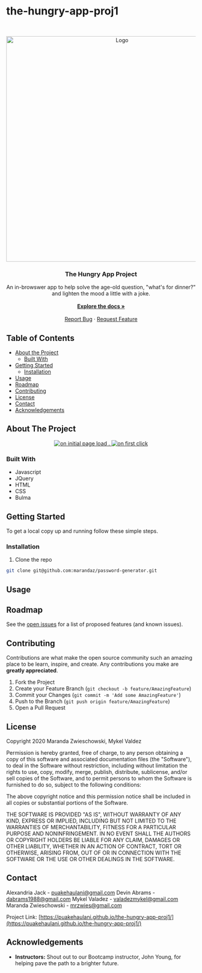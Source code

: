 # the-hungry-app-proj1

<!-- PROJECT LOGO -->
<br />
<p align="center">
  <a href="https://github.com/puakehaulani/the-hungry-app-proj1">
    <img src="./Assets/logo.png" alt="Logo" width="max" height="600px">
  </a>

  <h3 align="center">The Hungry App Project</h3>

  <p align="center">
    An in-browswer app to help solve the age-old question, "what's for dinner?" and lighten the mood a little with a joke. 
    <br />
    <br />
    <a href="https://github.com/puakehaulani/the-hungry-app-proj1"><strong>Explore the docs »</strong></a>
    <br />
    <br />
    <a href="https://github.com/puakehaulani/the-hungry-app-proj1/issues">Report Bug</a>
    ·
    <a href="https://github.com/puakehaulani/the-hungry-app-proj1/issues">Request Feature</a>
  </p>
</p>


<!-- TABLE OF CONTENTS -->
## Table of Contents

* [About the Project](#about-the-project)
  * [Built With](#built-with)
* [Getting Started](#getting-started)
  * [Installation](#installation)
* [Usage](#usage)
* [Roadmap](#roadmap)
* [Contributing](#contributing)
* [License](#license)
* [Contact](#contact)
* [Acknowledgements](#acknowledgements)


<!-- ABOUT THE PROJECT -->
## About The Project

<p align="center">
<a href="https://puakehaulani.github.io/the-hungry-app-proj1/">
    <img src="Assets/initial.png" alt="on initial page load"/>
    .
    <img src="Assets/clickedgenerate.png" alt="on first click"/>
<!-- MARANDA TO UPDATE LINK ABOVE SO IT WORKS -->
</a>
</p>

<!--  !!TO DO YET!!  small blurb about project  -->

### Built With

* Javascript
* JQuery
* HTML
* CSS
* Bulma


<!-- GETTING STARTED -->
## Getting Started

To get a local copy up and running follow these simple steps.


### Installation

1. Clone the repo
```sh
git clone git@github.com:marandaz/password-generator.git
```


<!-- USAGE EXAMPLES -->
## Usage

<!--  !!TO DO YET!! How do you use the project?!  -->

<!-- ROADMAP -->
## Roadmap

See the [open issues](https://github.com/marandaz/password-generator/issues) for a list of proposed features (and known issues).


<!-- CONTRIBUTING -->
## Contributing

Contributions are what make the open source community such an amazing place to be learn, inspire, and create. Any contributions you make are **greatly appreciated**.

1. Fork the Project
2. Create your Feature Branch (`git checkout -b feature/AmazingFeature`)
3. Commit your Changes (`git commit -m 'Add some AmazingFeature'`)
4. Push to the Branch (`git push origin feature/AmazingFeature`)
5. Open a Pull Request


<!-- LICENSE -->
## License

Copyright 2020 Maranda Zwieschowski, Mykel Valdez

Permission is hereby granted, free of charge, to any person obtaining a copy of this software and associated documentation files (the "Software"), to deal in the Software without restriction, including without limitation the rights to use, copy, modify, merge, publish, distribute, sublicense, and/or sell copies of the Software, and to permit persons to whom the Software is furnished to do so, subject to the following conditions:

The above copyright notice and this permission notice shall be included in all copies or substantial portions of the Software.

THE SOFTWARE IS PROVIDED "AS IS", WITHOUT WARRANTY OF ANY KIND, EXPRESS OR IMPLIED, INCLUDING BUT NOT LIMITED TO THE WARRANTIES OF MERCHANTABILITY, FITNESS FOR A PARTICULAR PURPOSE AND NONINFRINGEMENT. IN NO EVENT SHALL THE AUTHORS OR COPYRIGHT HOLDERS BE LIABLE FOR ANY CLAIM, DAMAGES OR OTHER LIABILITY, WHETHER IN AN ACTION OF CONTRACT, TORT OR OTHERWISE, ARISING FROM, OUT OF OR IN CONNECTION WITH THE SOFTWARE OR THE USE OR OTHER DEALINGS IN THE SOFTWARE.

<!-- CONTACT -->
## Contact

Alexandria Jack - puakehaulani@gmail.com
Devin Abrams - dabrams1988@gmail.com
Mykel Valadez - valadezmykel@gmail.com
Maranda Zwieschowski - mrzwies@gmail.com


Project Link: [https://puakehaulani.github.io/the-hungry-app-proj1/](https://puakehaulani.github.io/the-hungry-app-proj1/)


<!-- ACKNOWLEDGEMENTS -->
## Acknowledgements

* **Instructors:** Shout out to our Bootcamp instructor, John Young, for helping pave the path to a brighter future. 



<!-- MARKDOWN LINKS & IMAGES -->
<!-- https://www.markdownguide.org/basic-syntax/#reference-style-links -->
[contributors-shield]: https://img.shields.io/github/contributors/othneildrew/Best-README-Template.svg?style=flat-square
[contributors-url]: https://github.com/othneildrew/Best-README-Template/graphs/contributors
[forks-shield]: https://img.shields.io/github/forks/othneildrew/Best-README-Template.svg?style=flat-square
[forks-url]: https://github.com/othneildrew/Best-README-Template/network/members
[stars-shield]: https://img.shields.io/github/stars/othneildrew/Best-README-Template.svg?style=flat-square
[stars-url]: https://github.com/othneildrew/Best-README-Template/stargazers
[issues-shield]: https://img.shields.io/github/issues/othneildrew/Best-README-Template.svg?style=flat-square
[issues-url]: https://github.com/othneildrew/Best-README-Template/issues
[license-shield]: https://img.shields.io/github/license/othneildrew/Best-README-Template.svg?style=flat-square
[license-url]: https://github.com/othneildrew/Best-README-Template/blob/master/LICENSE.txt
[linkedin-shield]: https://img.shields.io/badge/-LinkedIn-black.svg?style=flat-square&logo=linkedin&colorB=555
[linkedin-url]: https://linkedin.com/in/othneildrew
[product-screenshot]: images/screenshot.png